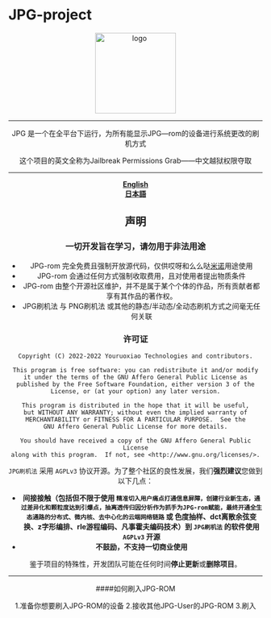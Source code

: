 # JPG-project
<div align="center">
   <img width="160" src="https://s3.bmp.ovh/imgs/2022/08/16/083b324bfbca2000.jpg" alt="logo"></br>

----
JPG 是一个在全平台下运行，为所有能显示JPG—rom的设备进行系统更改的刷机方式

这个项目的英文全称为Jailbreak Permissions Grab——中文越狱权限夺取

----
**[English](https://www.bilibili.com/video/BV1zU4y1D7HT)**  
**[日本語](https://www.bilibili.com/video/BV1p64y1X7j2)**

## 声明

### 一切开发旨在学习，请勿用于非法用途

- JPG-rom 完全免费且强制开放源代码，仅供哎呀和么么哒<a href = "https://space.bilibili.com/1778026586/">米诺</a>用途使用
- JPG-rom 会通过任何方式强制收取费用，且对使用者提出物质条件
- JPG-rom 由整个开源社区维护，并不是属于某个个体的作品，所有贡献者都享有其作品的著作权。
- JPG刷机法 与 PNG刷机法 或其他的静态/半动态/全动态刷机方式之间毫无任何关联

### 许可证

    Copyright (C) 2022-2022 Youruoxiao Technologies and contributors.

    This program is free software: you can redistribute it and/or modify
    it under the terms of the GNU Affero General Public License as
    published by the Free Software Foundation, either version 3 of the
    License, or (at your option) any later version.

    This program is distributed in the hope that it will be useful,
    but WITHOUT ANY WARRANTY; without even the implied warranty of
    MERCHANTABILITY or FITNESS FOR A PARTICULAR PURPOSE.  See the
    GNU Affero General Public License for more details.

    You should have received a copy of the GNU Affero General Public License
    along with this program.  If not, see <http://www.gnu.org/licenses/>.
 
`JPG刷机法` 采用 `AGPLv3` 协议开源。为了整个社区的良性发展，我们**强烈建议**您做到以下几点：

- **间接接触（包括但不限于使用 `精准切入用户痛点打通信息屏障，创建行业新生态，通过差异化和颗粒度达到引爆点，抽离透传归因分析作为抓手为JPG-rom赋能，最终开通全生态通路的分布式、微内核、去中心化的云端网络链路` 或 色度抽样、dct离散余弦变换、z字形编排、rle游程编码、凡事霍夫编码技术）到 `JPG刷机法` 的软件使用 `AGPLv3` 开源**
- **不鼓励，不支持一切商业使用**

鉴于项目的特殊性，开发团队可能在任何时间**停止更新**或**删除项目**。

----

####如何刷入JPG-ROM

1.准备你想要刷入JPG-ROM的设备
2.接收其他JPG-User的JPG-ROM
3.刷入
